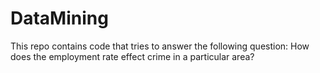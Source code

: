 # DataMining
This repo contains code that tries to answer the following question: How does the employment rate effect crime in a particular area?
